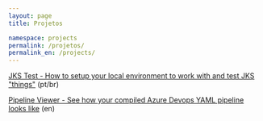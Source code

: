 ```yaml
---
layout: page
title: Projetos

namespace: projects
permalink: /projetos/
permalink_en: /projects/
---
```


[JKS Test - How to setup your local environment to work with and test JKS "things"](https://github.com/thiagomarinho/jks-test) (pt/br)

[Pipeline Viewer - See how your compiled Azure Devops YAML pipeline looks like](https://pipelineviewer.herokuapp.com) (en)
